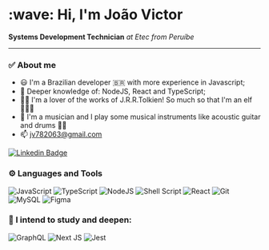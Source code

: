 <h1>
  :wave: Hi, I'm João Victor
</h1>

<p>
  <b>Systems Development Technician</b> <i>at Etec from Peruíbe</i>
<p>
  
---

### :white_check_mark: About me

- :smiley: I'm a Brazilian developer :brazil: with more experience in Javascript;
- :tada: Deeper knowledge of: NodeJS, React and TypeScript;
- :mage_man: I'm a lover of the works of J.R.R.Tolkien! So much so that I'm an elf :elf_man::joy:
- :musical_note: I'm a musician and I play some musical instruments like acoustic guitar and drums :guitar::drum:
- :mailbox: jv782063@gmail.com
  
[![Linkedin Badge](https://img.shields.io/badge/-LinkedIn-0e76a8?style=flat&logo=Linkedin&logoColor=white)](https://www.linkedin.com/in/jo%C3%A3o-victor-da-silva-a85907189/)

### ⚙ Languages and Tools

<p>
  <img alt="JavaScript" src="https://img.shields.io/badge/javascript-%23323330.svg?style=for-the-badge&logo=javascript&logoColor=%23F7DF1E"/>
  <img alt="TypeScript" src="https://img.shields.io/badge/typescript-%23007ACC.svg?style=for-the-badge&logo=typescript&logoColor=white"/>
  <img alt="NodeJS" src="https://img.shields.io/badge/node.js-%2343853D.svg?style=for-the-badge&logo=node-dot-js&logoColor=white"/>
  <img alt="Shell Script" src="https://img.shields.io/badge/shell_script-%23121011.svg?style=for-the-badge&logo=gnu-bash&logoColor=white"/>
  <img alt="React" src="https://img.shields.io/badge/react-%2320232a.svg?style=for-the-badge&logo=react&logoColor=%2361DAFB"/>
  <img alt="Git" src="https://img.shields.io/badge/git-%23F05033.svg?style=for-the-badge&logo=git&logoColor=white"/>
  <img alt="MySQL" src="https://img.shields.io/badge/mysql-%2300f.svg?style=for-the-badge&logo=mysql&logoColor=white"/>
  <img alt="Figma" src="https://img.shields.io/badge/figma-%23F24E1E.svg?style=for-the-badge&logo=figma&logoColor=white"/>
</p>

### :pencil: I intend to study and deepen:

<p>
  <img alt="GraphQL" src="https://img.shields.io/badge/-GraphQL-E10098?style=for-the-badge&logo=graphql"/>
  <img alt="Next JS" src="https://img.shields.io/badge/nextjs-%23000000.svg?style=for-the-badge&logo=next.js&logoColor=white"/>
  <img alt="Jest" src="https://img.shields.io/badge/-jest-%23C21325?style=for-the-badge&logo=jest&logoColor=white"/>
</p>

<!--
**joaovds/joaovds** is a ✨ _special_ ✨ repository because its `README.md` (this file) appears on your GitHub profile.

Here are some ideas to get you started:

- 🔭 I’m currently working on ...
- 🌱 I’m currently learning ...
- 👯 I’m looking to collaborate on ...
- 🤔 I’m looking for help with ...
- 💬 Ask me about ...
- 📫 How to reach me: ...
- 😄 Pronouns: ...
- ⚡ Fun fact: ...
-->
